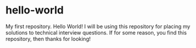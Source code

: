 # hello-world
My first repository. Hello World!
I will be using this repository for placing my solutions to technical interview questions. 
If for some reason, you find this repository, then thanks for looking!

